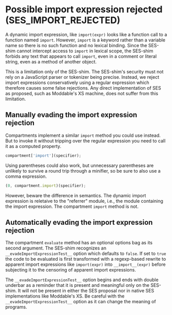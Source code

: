 # Possible import expression rejected (SES_IMPORT_REJECTED)

A dynamic import expression, like `import(expr)` looks like a function call to
a function named `import`. However, `import` is a keyword rather than a
variable name so there is no such function and no lexical binding.
Since the SES-shim cannot intercept access to `import` in lexical scope,
the SES-shim forbids any text that appears to call `import`, even in a comment
or literal string, even as a method of another object.

This is a limitation only of the SES-shim. The SES-shim's security must not rely
on a JavaScript parser or tokenizer being precise. Instead, we reject import
expressions conservatively using a regular expression which therefore causes
some false rejections. Any direct implementation of SES as proposed, such as
Moddable's XS machine, does not suffer from this limitation.

## Manually evading the import expression rejection

Compartments implement a similar `import` method you could use instead. But to
invoke it without tripping over the regular expression you need to call it as a
computed property.

```js
compartment['import'](specifier);
```

Using parentheses could also work, but unnecessary parentheses are
unlikely to survive a round trip through a minifier, so be sure to
also use a comma expression.

```js
(0, compartment.import)(specifier);
```

However, beware the difference in semantics. The dynamic import expression is
reletaive to the "referrer" module, i.e., the module containing the import
expression. The compartment `import` method is not.

## Automatically evading the import expression rejection

The compartment `evaluate` method has an optional options bag as its second
argument. The SES-shim recognizes an `__evadeImportExpressionTest__` option
which defaults to `false`. If set to `true` the code to be evaluated is first
transformed with a regexp-based rewrite to apparent import expressions like
`import(expr)` into `__import__(expr)` before subjecting it to the censoring of
apparent import expressions.

The `__evadeImportExpressionTest__` option begins and ends with double underbar
as a reminder that it is present and meaningful only on the SES-shim. It will
not be present in either the SES proposal nor in native SES implementations like
Moddable's XS. Be careful with the `__evadeImportExpressionTest__` option as it
can change the meaning of programs.
